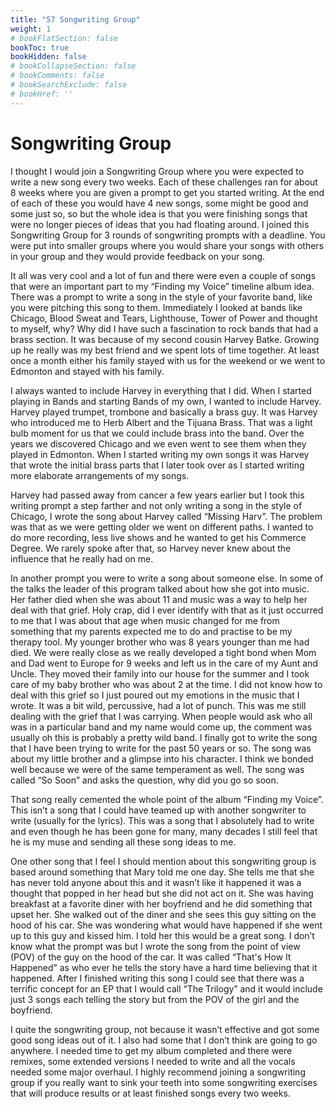 ```yaml
---
title: "57 Songwriting Group"
weight: 1
# bookFlatSection: false
bookToc: true
bookHidden: false
# bookCollapseSection: false
# bookComments: false
# bookSearchExclude: false
# bookHref: ''
---
```

# Songwriting Group
I thought I would join a Songwriting Group where you were expected to write a new song every two weeks. Each of these challenges ran for about 8 weeks where you are given a prompt to get you started writing. At the end of each of these you would have 4 new songs, some might be good and some just so, so but the whole idea is that you were finishing songs that were no longer pieces of ideas that you had floating around. I joined this Songwriting Group for 3 rounds of songwriting prompts with a deadline. You were put into smaller groups where you would share your songs with others in your group and they would provide feedback on your song.

It all was very cool and a lot of fun and there were even a couple of songs that were an important part to my “Finding my Voice” timeline album idea. There was a prompt to write a song in the style of your favorite band, like you were pitching this song to them. Immediately I looked at bands like Chicago, Blood Sweat and Tears, Lighthouse, Tower of Power and thought to myself, why? Why did I have such a fascination to rock bands that had a brass section. It was because of my second cousin Harvey Batke. Growing up he really was my best friend and we spent lots of time together. At least once a month either his family stayed with us for the weekend or we went to Edmonton and stayed with his family.

I always wanted to include Harvey in everything that I did. When I started playing in Bands and starting Bands of my own, I wanted to include Harvey. Harvey played trumpet, trombone and basically a brass guy. It was Harvey who introduced me to Herb Albert and the Tijuana Brass. That was a light bulb moment for us that we could include brass into the band. Over the years we discovered Chicago and we even went to see them when they played in Edmonton. When I started writing my own songs it was Harvey that wrote the initial brass parts that I later took over as I started writing more elaborate arrangements of my songs.

Harvey had passed away from cancer a few years earlier but I took this writing prompt a step farther and not only writing a song in the style of Chicago, I wrote the song about Harvey called “Missing Harv”. The problem was that as we were getting older we went on different paths. I wanted to do more recording, less live shows and he wanted to get his Commerce Degree. We rarely spoke after that, so Harvey never knew about the influence that he really had on me.

In another prompt you were to write a song about someone else. In some of the talks the leader of this program talked about how she got into music. Her father died when she was about 11 and music was a way to help her deal with that grief. Holy crap, did I ever identify with that as it just occurred to me that I was about that age when music changed for me from something that my parents expected me to do and practise to be my therapy tool. My younger brother who was 8 years younger than me had died. We were really close as we really developed a tight bond when Mom and Dad went to Europe for 9 weeks and left us in the care of my Aunt and Uncle. They moved their family into our house for the summer and I took care of my baby brother who was about 2 at the time. I did not know how to deal with this grief so I just poured out my emotions in the music that I wrote. It was a bit wild, percussive, had a lot of punch. This was me still dealing with the grief that I was carrying. When people would ask who all was in a particular band and my name would come up, the comment was usually oh this is probably a pretty wild band. I finally got to write the song that I have been trying to write for the past 50 years or so. The song was about my little brother and a glimpse into his character. I think we bonded well because we were of the same temperament as well. The song was called “So Soon” and asks the question, why did you go so soon.

That song really cemented the whole point of the album “Finding my Voice”. This isn’t a song that I could have teamed up with another songwriter to write (usually for the lyrics). This was a song that I absolutely had to write and even though he has been gone for many, many decades I still feel that he is my muse and sending all these song ideas to me.

One other song that I feel I should mention about this songwriting group is based around something that Mary told me one day. She tells me that she has never told anyone about this and it wasn’t like it happened it was a thought that popped in her head but she did not act on it. She was having breakfast at a favorite diner with her boyfriend and he did something that upset her. She walked out of the diner and she sees this guy sitting on the hood of his car. She was wondering what would have happened if she went up to this guy and kissed him. I told her this would be a great song. I don’t know what the prompt was but I wrote the song from the point of view (POV) of the guy on the hood of the car. It was called “That's How It Happened” as who ever he tells the story have a hard time believing that it happened. After I finished writing this song I could see that there was a terrific concept for an EP that I would call “The Trilogy” and it would include just 3 songs each telling the story but from the POV of the girl and the boyfriend.

I quite the songwriting group, not because it wasn’t effective and got some good song ideas out of it. I also had some that I don’t think are going to go anywhere. I needed time to get my album completed and there were remixes, some extended versions I needed to write and all the vocals needed some major overhaul. I highly recommend joining a songwriting group if you really want to sink your teeth into some songwriting exercises that will produce results or at least finished songs every two weeks.